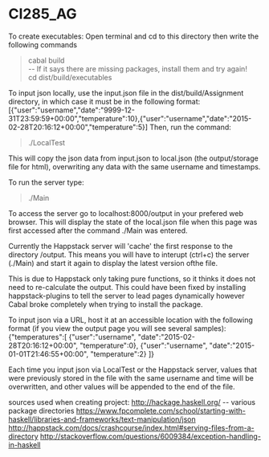 # CI285_AG

To create executables:
Open terminal and cd to this directory then write the following commands
> cabal build <br>
-- If it says there are missing packages, install them and try again! <br>
> cd dist/build/executables

To input json locally, use the input.json file in the dist/build/Assignment
directory, in which case it must be in the following format:
[{"user":"username","date":"9999-12-31T23:59:59+00:00","temperature":10},{"user":"username","date":"2015-02-28T20:16:12+00:00","temperature":5}]
Then, run the command:
> ./LocalTest

This will copy the json data from input.json to local.json (the output/storage
file for html), overwriting any data with the same username and timestamps.

To run the server type:
> ./Main

To access the server go to localhost:8000/output in your prefered web browser.
This will display the state of the local.json file when this page was first 
accessed after the command ./Main was entered.

Currently the Happstack server will 'cache' the first response to the directory /output. This means you will have to interupt (ctrl+c) the server (./Main) and start it again to display the latest version ofthe file.

This is due to Happstack only taking pure functions, so it thinks it does not need to re-calculate the output. This could have been fixed by installing happstack-plugins to tell the server to lead pages dynamically however Cabal broke completely when trying to install the package. 

To input json via a URL, host it at an accessible location with the
following format (if you view the output page you will see several samples):
{"temperatures":[
	{"user":"username", "date":"2015-02-28T20:16:12+00:00", "temperature":0},
	{"user":"username", "date":"2015-01-01T21:46:55+00:00", "temperature":2}
]}

Each time you input json via LocalTest or the Happstack server, values that
were previously stored in the file with the same username and time will 
be overwritten, and other values will be appended to the end of the file.

sources used when creating project: 
http://hackage.haskell.org/ -- various package directories
https://www.fpcomplete.com/school/starting-with-haskell/libraries-and-frameworks/text-manipulation/json
http://happstack.com/docs/crashcourse/index.html#serving-files-from-a-directory
http://stackoverflow.com/questions/6009384/exception-handling-in-haskell
